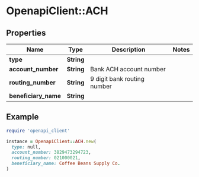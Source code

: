 # OpenapiClient::ACH

## Properties

| Name | Type | Description | Notes |
| ---- | ---- | ----------- | ----- |
| **type** | **String** |  |  |
| **account_number** | **String** | Bank ACH account number |  |
| **routing_number** | **String** | 9 digit bank routing number |  |
| **beneficiary_name** | **String** |  |  |

## Example

```ruby
require 'openapi_client'

instance = OpenapiClient::ACH.new(
  type: null,
  account_number: 3829473294723,
  routing_number: 021000021,
  beneficiary_name: Coffee Beans Supply Co.
)
```

